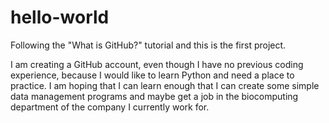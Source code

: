 # hello-world
Following the "What is GitHub?" tutorial and this is the first project.

I am creating a GitHub account, even though I have no previous coding experience, because I would like to learn Python and need a place to practice.  I am hoping that I can learn enough that I can create some simple data management programs and maybe get a job in the biocomputing department of the company I currently work for.
